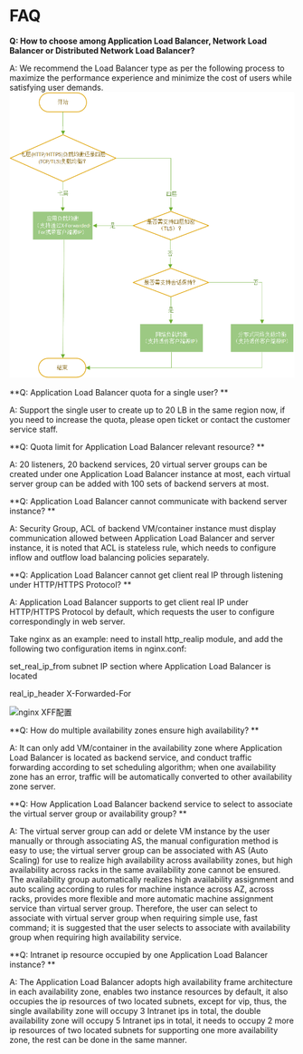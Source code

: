 # FAQ

**Q: How to choose among Application Load Balancer, Network Load Balancer or Distributed Network Load Balancer?**

A: We recommend the Load Balancer type as per the following process to maximize the performance experience and minimize the cost of users while satisfying user demands.
![LB类型选择](../../../../image/Networking/ALB/ALB-faq.png)

**Q: Application Load Balancer quota for a single user? **

A: Support the single user to create up to 20 LB in the same region now, if you need to increase the quota, please open ticket or contact the customer service staff.


**Q: Quota limit for Application Load Balancer relevant resource? **

A: 20 listeners, 20 backend services, 20 virtual server groups can be created under one Application Load Balancer instance at most, each virtual server group can be added with 100 sets of backend servers at most.


**Q: Application Load Balancer cannot communicate with backend server instance? **

A: Security Group, ACL of backend VM/container instance must display communication allowed between Application Load Balancer and server instance, it is noted that ACL is stateless rule, which needs to configure inflow and outflow load balancing policies separately.

**Q: Application Load Balancer cannot get client real IP through listening under HTTP/HTTPS Protocol? **

A: Application Load Balancer supports to get client real IP under HTTP/HTTPS Protocol by default, which requests the user to configure correspondingly in web server.

Take nginx as an example: need to install http_realip module, and add the following two configuration items in nginx.conf:

set_real_ip_from subnet IP section where Application Load Balancer is located

real_ip_header X-Forwarded-For

![nginx XFF配置](https://github.com/jdcloudcom/cn/blob/master/image/Networking/ALB/ALB-010.png)

**Q: How do multiple availability zones ensure high availability? **

A: It can only add VM/container in the availability zone where Application Load Balancer is located as backend service, and conduct traffic forwarding according to set scheduling algorithm; when one availability zone has an error, traffic will be automatically converted to other availability zone server.


**Q: How Application Load Balancer backend service to select to associate the virtual server group or availability group? **

A: The virtual server group can add or delete VM instance by the user manually or through associating AS, the manual configuration method is easy to use; the virtual server group can be associated with AS (Auto Scaling) for use to realize high availability across availability zones, but high availability across racks in the same availability zone cannot be ensured. The availability group automatically realizes high availability assignment and auto scaling according to rules for machine instance across AZ, across racks, provides more flexible and more automatic machine assignment service than virtual server group. Therefore, the user can select to associate with virtual server group when requiring simple use, fast command; it is suggested that the user selects to associate with availability group when requiring high availability service.


**Q: Intranet ip resource occupied by one Application Load Balancer instance? **

A: The Application Load Balancer adopts high availability frame architecture in each availability zone, enables two instance resources by default, it also occupies the ip resources of two located subnets, except for vip, thus, the single availability zone will occupy 3 Intranet ips in total, the double availability zone will occupy 5 Intranet ips in total, it needs to occupy 2 more ip resources of two located subnets for supporting one more availability zone, the rest can be done in the same manner.